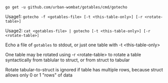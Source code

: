 `go get -u github.com/urban-wombat/gotables/cmd/gotecho`

Usage1: `gotecho -f <gotables-file> [-t <this-table-only>] [-r <rotate-table>]`

Usage2: `cat <gotables-file> | gotecho [-t <this-table-only>] [-r <rotate-table>]`

Echo a file of `gotables` to stdout, or just one table with -t \<this-table-only\>

One table may be rotated using -r \<rotate-table\> to rotate a table syntactically from tablular to struct,
or from struct to tabular

Rotate tabular-to-struct is ignored if table has multiple rows, because struct allows only 0 or 1 "rows" of data

